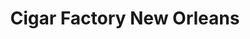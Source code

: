 ---
title: "Cigar Factory New Orleans"
url: /new-orleans/cigar-factory-new-orleans/
shop: tobacco
---